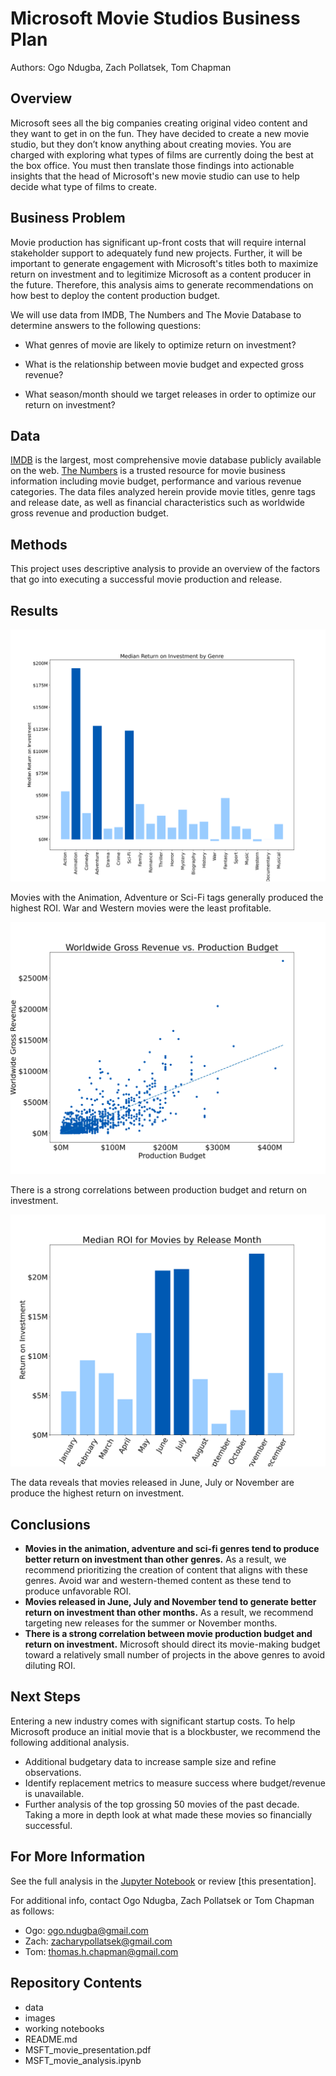 # Microsoft Movie Studios Business Plan
Authors: Ogo Ndugba, Zach Pollatsek, Tom Chapman

## Overview
Microsoft sees all the big companies creating original video content and they want to get in on the fun. They have decided to create a new movie studio, but they don’t know anything about creating movies. You are charged with exploring what types of films are currently doing the best at the box office. You must then translate those findings into actionable insights that the head of Microsoft's new movie studio can use to help decide what type of films to create.

## Business Problem
Movie production has significant up-front costs that will require internal stakeholder support to adequately fund new projects. Further, it will be important to generate engagement with Microsoft's titles both to maximize return on investment and to legitimize Microsoft as a content producer in the future. Therefore, this analysis aims to generate recommendations on how best to deploy the content production budget. 

We will use data from IMDB, The Numbers and The Movie Database to determine answers to the following questions:

- What genres of movie are likely to optimize return on investment?

- What is the relationship between movie budget and expected gross revenue? 

- What season/month should we target releases in order to optimize our return on investment?


## Data

[IMDB](https://IMDB.com) is the largest, most comprehensive movie database publicly available on the web. [The Numbers](https://www.the-numbers.com/) is a trusted resource for movie business information including movie budget, performance and various revenue categories. The data files analyzed herein provide movie titles, genre tags and release date, as well as financial characteristics such as worldwide gross revenue and production budget.

## Methods

This project uses descriptive analysis to provide an overview of the factors that go into executing a successful movie production and release. 

## Results

![](images/MedianROI_genre.png)

Movies with the Animation, Adventure or Sci-Fi tags generally produced the highest ROI. War and Western movies were the least profitable.


![](images/WorldwideGrossRevenueByProductionBudget.png)

There is a strong correlations between production budget and return on investment.


![](images/MedianROI_ReleaseMonth.png)

The data reveals that movies released in June, July or November are produce the highest return on investment.

## Conclusions

- **Movies in the animation, adventure and sci-fi genres tend to produce better return on investment than other genres.** As a result, we recommend prioritizing the creation of content that aligns with these genres. Avoid war and western-themed content as these tend to produce unfavorable ROI.
- **Movies released in June, July and November tend to generate better return on investment than other months.** As a result, we recommend targeting new releases for the summer or November months.
- **There is a strong correlation between movie production budget and return on investment.** Microsoft should direct its movie-making budget toward a relatively small number of projects in the above genres to avoid diluting ROI.

## Next Steps

Entering a new industry comes with significant startup costs. To help Microsoft produce an initial movie that is a blockbuster, we recommend the following additional analysis.

- Additional budgetary data to increase sample size and refine observations.
- Identify replacement metrics to measure success where budget/revenue is unavailable.
- Further analysis of the top grossing 50 movies of the past decade. Taking a more in depth look at what made these movies so financially successful.

## For More Information

See the full analysis in the [Jupyter Notebook](main_notebook.ipynb) or review [this presentation].

For additional info, contact Ogo Ndugba, Zach Pollatsek or Tom Chapman as follows:

- Ogo:    ogo.ndugba@gmail.com 
- Zach:   zacharypollatsek@gmail.com
- Tom:    thomas.h.chapman@gmail.com

## Repository Contents
- data
- images
- working notebooks
- README.md
- MSFT_movie_presentation.pdf
- MSFT_movie_analysis.ipynb